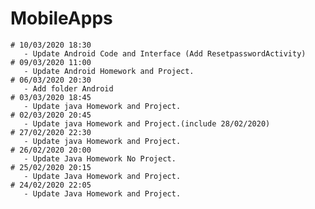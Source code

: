 # MobileApps

    # 10/03/2020 18:30
       - Update Android Code and Interface (Add ResetpasswordActivity)
    # 09/03/2020 11:00
       - Update Android Homework and Project.   
    # 06/03/2020 20:30
       - Add folder Android
    # 03/03/2020 18:45
       - Update java Homework and Project.
    # 02/03/2020 20:45
       - Update java Homework and Project.(include 28/02/2020)    
    # 27/02/2020 22:30
       - Update java Homework and Project.
    # 26/02/2020 20:00
       - Update Java Homework No Project.
    # 25/02/2020 20:15
       - Update Java Homework and Project.
    # 24/02/2020 22:05
       - Update Java Homework and Project.








